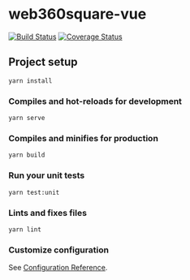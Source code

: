 # web360square-vue

[![Build Status](https://travis-ci.org/sdm-wg/web360square-vue.svg?branch=master)](https://travis-ci.org/sdm-wg/web360square-vue)
[![Coverage Status](https://coveralls.io/repos/github/sdm-wg/web360square-vue/badge.svg?branch=master)](https://coveralls.io/github/sdm-wg/web360square-vue?branch=master)

## Project setup

```
yarn install
```

### Compiles and hot-reloads for development

```
yarn serve
```

### Compiles and minifies for production

```
yarn build
```

### Run your unit tests

```
yarn test:unit
```

### Lints and fixes files

```
yarn lint
```

### Customize configuration

See [Configuration Reference](https://cli.vuejs.org/config/).

